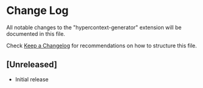 # Change Log

All notable changes to the "hypercontext-generator" extension will be documented in this file.

Check [Keep a Changelog](http://keepachangelog.com/) for recommendations on how to structure this file.

## [Unreleased]

- Initial release